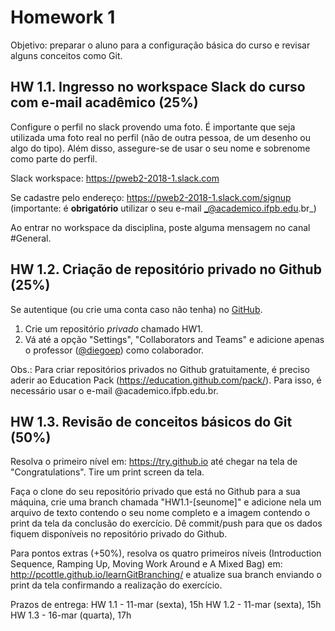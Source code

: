 # Homework 1

Objetivo: preparar o aluno para a configuração básica do curso e revisar alguns conceitos como Git.

## HW 1.1. Ingresso no workspace Slack do curso com e-mail acadêmico (25%)

Configure o perfil no slack provendo uma foto. É importante que seja utilizada uma foto real no perfil (não de outra pessoa, de um desenho ou algo do tipo). Além disso, assegure-se de usar o seu nome e sobrenome como parte do perfil.  

Slack workspace: https://pweb2-2018-1.slack.com

Se cadastre pelo endereço: https://pweb2-2018-1.slack.com/signup (importante: é **obrigatório** utilizar o seu e-mail _@academico.ifpb.edu.br_)

Ao entrar no workspace da disciplina, poste alguma mensagem no canal #General. 

## HW 1.2. Criação de repositório privado no Github (25%)

Se autentique (ou crie uma conta caso não tenha) no [GitHub](https://github.com/). 

1. Crie um repositório *privado* chamado HW1. 
2. Vá até a opção "Settings", "Collaborators and Teams" e adicione apenas o professor ([@diegoep](http://github.com/diegoep)) como colaborador.

Obs.: Para criar repositórios privados no Github gratuitamente, é preciso aderir ao Education Pack (https://education.github.com/pack/). Para isso, é necessário usar o e-mail @academico.ifpb.edu.br. 

## HW 1.3. Revisão de conceitos básicos do Git (50%)

Resolva o primeiro nível em: https://try.github.io até chegar na tela de "Congratulations". Tire um print screen da tela.

Faça o clone do seu repositório privado que está no Github para a sua máquina, crie uma branch chamada "HW1.1-[seunome]" e adicione nela um arquivo de texto contendo o seu nome completo e a imagem contendo o print da tela da conclusão do exercício. Dê commit/push para que os dados fiquem disponíveis no repositório privado do Github.

Para pontos extras (+50%), resolva os quatro primeiros níveis (Introduction Sequence, Ramping Up, Moving Work Around e A Mixed Bag) em: http://pcottle.github.io/learnGitBranching/ e atualize sua branch enviando o print da tela confirmando a realização do exercício.

Prazos de entrega: 
HW 1.1 - 11-mar (sexta), 15h
HW 1.2 - 11-mar (sexta), 15h
HW 1.3 - 16-mar (quarta), 17h
